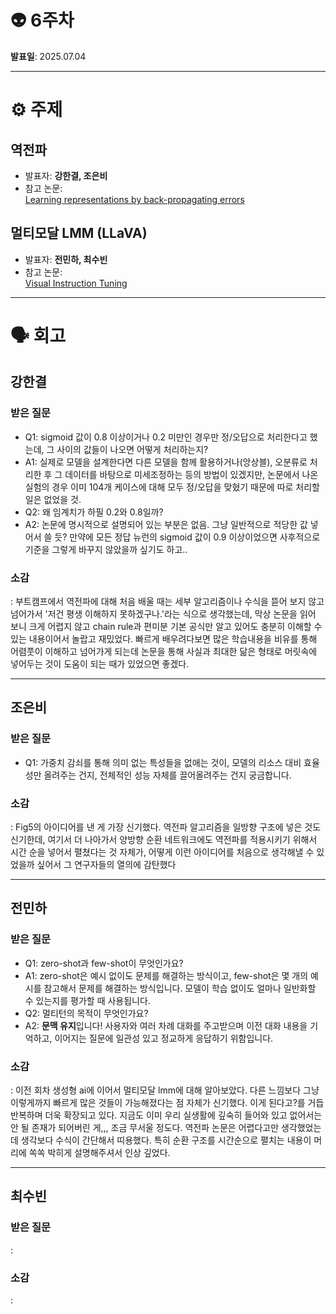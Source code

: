 
# 👽 6주차

**발표일**: 2025.07.04

---

# ⚙️ 주제
## 역전파  
- 발표자: **강한결, 조은비**  
- 참고 논문:  
[Learning representations by back-propagating errors](http://www.cs.utoronto.ca/~hinton/absps/naturebp.pdf)

## 멀티모달 LMM (LLaVA)
- 발표자: **전민하, 최수빈**  
- 참고 논문:  
[Visual Instruction Tuning](https://arxiv.org/pdf/2304.08485)

---

# 🗣️ 회고
## 강한결
### 받은 질문
- Q1: sigmoid 값이 0.8 이상이거나 0.2 미만인 경우만 정/오답으로 처리한다고 했는데, 그 사이의 값들이 나오면 어떻게 처리하는지?  
- A1: 실제로 모델을 설계한다면 다른 모델을 함께 활용하거나(앙상블), 오분류로 처리한 후 그 데이터를 바탕으로 미세조정하는 등의 방법이 있겠지만, 논문에서 나온 실험의 경우 이미 104개 케이스에 대해 모두 정/오답을 맞혔기 때문에 따로 처리할 일은 없었을 것.  
- Q2: 왜 임계치가 하필 0.2와 0.8일까?  
- A2: 논문에 명시적으로 설명되어 있는 부분은 없음. 그냥 일반적으로 적당한 값 넣어서 쓸 듯? 만약에 모든 정답 뉴런의 sigmoid 값이 0.9 이상이었으면 사후적으로 기준을 그렇게 바꾸지 않았을까 싶기도 하고..  
  
### 소감  
   : 부트캠프에서 역전파에 대해 처음 배울 때는 세부 알고리즘이나 수식을 뜯어 보지 않고 넘어가서 '저건 평생 이해하지 못하겠구나.'라는 식으로 생각했는데, 막상 논문을 읽어 보니 크게 어렵지 않고 chain rule과 편미분 기본 공식만 알고 있어도 충분히 이해할 수 있는 내용이어서 놀랍고 재밌었다. 빠르게 배우려다보면 많은 학습내용을 비유를 통해 어렴풋이 이해하고 넘어가게 되는데 논문을 통해 사실과 최대한 닮은 형태로 머릿속에 넣어두는 것이 도움이 되는 때가 있었으면 좋겠다.
   
---

## 조은비

### 받은 질문
- Q1: 가중치 감쇠를 통해 의미 없는 특성들을 없애는 것이, 모델의 리소스 대비 효율성만 올려주는 건지, 전체적인 성능 자체를 끌어올려주는 건지 궁금합니다.

### 소감  
   : Fig5의 아이디어를 낸 게 가장 신기했다. 역전파 알고리즘을 일방향 구조에 넣은 것도 신기한데, 여기서 더 나아가서 양방향 순환 네트워크에도 역전파를 적용시키기 위해서 시간 순을 넣어서 펼쳤다는 것 자체가, 어떻게 이런 아이디어를 처음으로 생각해낼 수 있었을까 싶어서 그 연구자들의 열의에 감탄했다

---

## 전민하  
### 받은 질문  
- Q1: zero-shot과 few-shot이 무엇인가요?
- A1: zero-shot은 예시 없이도 문제를 해결하는 방식이고, few-shot은 몇 개의 예시를 참고해서 문제를 해결하는 방식입니다. 모델이 학습 없이도 얼마나 일반화할 수 있는지를 평가할 때 사용됩니다.  
- Q2: 멀티턴의 목적이 무엇인가요?
- A2: **문맥 유지**입니다! 사용자와 여러 차례 대화를 주고받으며 이전 대화 내용을 기억하고, 이어지는 질문에 일관성 있고 정교하게 응답하기 위함입니다.
### 소감  
   : 이전 회차 생성형 ai에 이어서 멀티모달 lmm에 대해 알아보았다. 다른 느낌보다 그냥 이렇게까지 빠르게 많은 것들이 가능해졌다는 점 자체가 신기했다. 이게 된다고?를 거듭 반복하며 더욱 확장되고 있다. 지금도 이미 우리 실생활에 깊숙히 들어와 있고 없어서는 안 될 존재가 되어버린 게,,, 조금 무서울 정도다. 역전파 논문은 어렵다고만 생각했었는데 생각보다 수식이 간단해서 띠용했다. 특히 순환 구조를 시간순으로 펼치는 내용이 머리에 쏙쏙 박히게 설명해주셔서 인상 깊었다.  
   
----

## 최수빈
### 받은 질문  
   :

### 소감  
   : 
   
